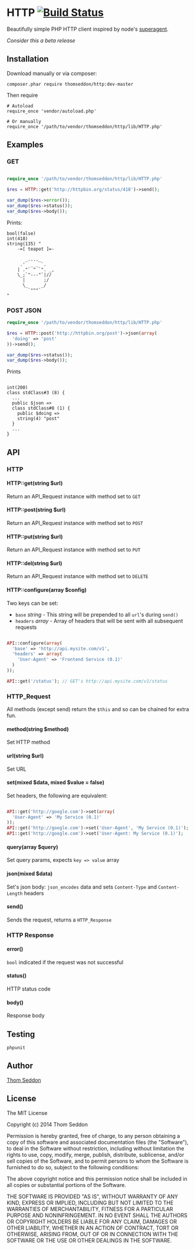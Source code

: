 
# HTTP [![Build Status](https://travis-ci.org/thomseddon/http.svg)](https://travis-ci.org/thomseddon/http)

Beautifully simple PHP HTTP client inspired by node's [superagent](https://github.com/visionmedia/superagent).

*Consider this a beta release*

## Installation

Download manually or via composer:

```
composer.phar require thomseddon/http:dev-master
```

Then require

```
# Autoload
require_once 'vendor/autoload.php'

# Or manually
require_once '/path/to/vendor/thomseddon/http/lib/HTTP.php'
```


## Examples

### GET

```php

require_once '/path/to/vendor/thomseddon/http/lib/HTTP.php'

$res = HTTP::get('http://httpbin.org/status/418')->send();

var_dump($res->error());
var_dump($res->status());
var_dump($res->body());
```

Prints:
```
bool(false)
int(418)
string(135) "
    -=[ teapot ]=-

       _...._
     .'  _ _ `.
    | ."` ^ `". _,
    \_;`"---"`|//
      |       ;/
      \_     _/
        `"""`
"
```

### POST JSON

```php
require_once '/path/to/vendor/thomseddon/http/lib/HTTP.php'

$res = HTTP::post('http://httpbin.org/post')->json(array(
  'doing' => 'post'
))->send();

var_dump($res->status());
var_dump($res->body());
```

Prints

```

int(200)
class stdClass#3 (8) {
  ...
  public $json =>
  class stdClass#8 (1) {
    public $doing =>
    string(4) "post"
  }
  ...
}
```

## API

### HTTP

#### HTTP::get(string $url)

Return an API_Request instance with method set to `GET`

#### HTTP::post(string $url)

Return an API_Request instance with method set to `POST`

#### HTTP::put(string $url)

Return an API_Request instance with method set to `PUT`

#### HTTP::del(string $url)

Return an API_Request instance with method set to `DELETE`

#### HTTP::configure(array $config)

Two keys can be set:

- `base` *string* - This string will be prepended to all `url`'s during `send()`
- `headers` *array* - Array of headers that will be sent with all subsequent requests

```php

API::configure(array(
  'base' => 'http://api.mysite.com/v1',
  'headers' => array(
    'User-Agent' => 'Frontend Service (0.1)'
  )
));

API::get('/status'); // GET's http://api.mysite.com/v1/status
```

### HTTP_Request

All methods (except send) return the `$this` and so can be chained for extra fun.

#### method(string $method)

Set HTTP method

#### url(string $url)

Set URL

#### set(mixed $data, mixed $value = false)

Set headers, the following are equivalent:

```php

API::get('http://google.com')->set(array(
  'User-Agent' => 'My Service (0.1)'
));
API::get('http://google.com')->set('User-Agent', 'My Service (0.1)');
API::get('http://google.com')->set('User-Agent: My Service (0.1)');

```

#### query(array $query)

Set query params, expects `key => value` array

#### json(mixed $data)

Set's json body: `json_encodes` data and sets `Content-Type` and `Content-Length` headers

#### send()

Sends the request, returns a `HTTP_Response`

### HTTP Response

#### error()

`bool` indicated if the request was not successful

#### status()

HTTP status code

#### body()

Response body

## Testing

```
phpunit
```

## Author

[Thom Seddon](https://twitter.com/ThomSeddon)

## License

The MIT License

Copyright (c) 2014 Thom Seddon

Permission is hereby granted, free of charge, to any person obtaining a copy
of this software and associated documentation files (the "Software"), to deal
in the Software without restriction, including without limitation the rights
to use, copy, modify, merge, publish, distribute, sublicense, and/or sell
copies of the Software, and to permit persons to whom the Software is
furnished to do so, subject to the following conditions:

The above copyright notice and this permission notice shall be included in
all copies or substantial portions of the Software.

THE SOFTWARE IS PROVIDED "AS IS", WITHOUT WARRANTY OF ANY KIND, EXPRESS OR
IMPLIED, INCLUDING BUT NOT LIMITED TO THE WARRANTIES OF MERCHANTABILITY,
FITNESS FOR A PARTICULAR PURPOSE AND NONINFRINGEMENT. IN NO EVENT SHALL THE
AUTHORS OR COPYRIGHT HOLDERS BE LIABLE FOR ANY CLAIM, DAMAGES OR OTHER
LIABILITY, WHETHER IN AN ACTION OF CONTRACT, TORT OR OTHERWISE, ARISING FROM,
OUT OF OR IN CONNECTION WITH THE SOFTWARE OR THE USE OR OTHER DEALINGS IN
THE SOFTWARE.
